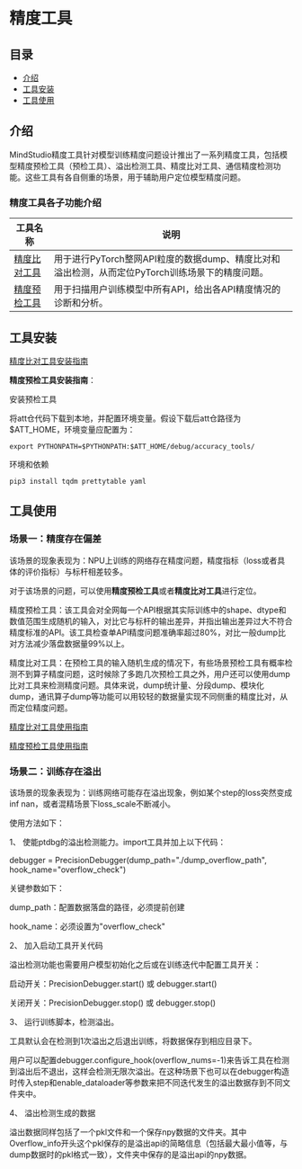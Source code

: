 # 精度工具

## 目录

- [介绍](#介绍)
- [工具安装](#工具安装)
- [工具使用](#工具使用)

## 介绍

MindStudio精度工具针对模型训练精度问题设计推出了一系列精度工具，包括模型精度预检工具（预检工具）、溢出检测工具、精度比对工具、通信精度检测功能。这些工具有各自侧重的场景，用于辅助用户定位模型精度问题。

### 精度工具各子功能介绍

| 工具名称     | 说明                                                         |
| ------------ | ------------------------------------------------------------ |
| [精度比对工具](https://gitee.com/ascend/att/tree/master/debug/accuracy_tools/ptdbg_ascend) | 用于进行PyTorch整网API粒度的数据dump、精度比对和溢出检测，从而定位PyTorch训练场景下的精度问题。 |
| [精度预检工具](https://gitee.com/ascend/att/tree/master/debug/accuracy_tools/api_accuracy_checker) | 用于扫描用户训练模型中所有API，给出各API精度情况的诊断和分析。 |

## 工具安装

[精度比对工具安装指南](https://gitee.com/ascend/att/tree/master/debug/accuracy_tools/ptdbg_ascend#%E5%BF%AB%E9%80%9F%E5%AE%89%E8%A3%85)

**精度预检工具安装指南**：

安装预检工具

将att仓代码下载到本地，并配置环境变量。假设下载后att仓路径为 $ATT_HOME，环境变量应配置为：

```
export PYTHONPATH=$PYTHONPATH:$ATT_HOME/debug/accuracy_tools/
```

环境和依赖

```
pip3 install tqdm prettytable yaml
```

## 工具使用

### 场景一：精度存在偏差

该场景的现象表现为：NPU上训练的网络存在精度问题，精度指标（loss或者具体的评价指标）与标杆相差较多。

对于该场景的问题，可以使用**精度预检工具**或者**精度比对工具**进行定位。

精度预检工具：该工具会对全网每一个API根据其实际训练中的shape、dtype和数值范围生成随机的输入，对比它与标杆的输出差异，并指出输出差异过大不符合精度标准的API。该工具检查单API精度问题准确率超过80%，对比一般dump比对方法减少落盘数据量99%以上。

精度比对工具：在预检工具的输入随机生成的情况下，有些场景预检工具有概率检测不到算子精度问题，这时候除了多跑几次预检工具之外，用户还可以使用dump 比对工具来检测精度问题。具体来说，dump统计量、分段dump、模块化dump，通讯算子dump等功能可以用较轻的数据量实现不同侧重的精度比对，从而定位精度问题。

[精度比对工具使用指南](https://gitee.com/ascend/att/tree/master/debug/accuracy_tools/ptdbg_ascend#%E5%BF%AB%E9%80%9F%E5%AE%89%E8%A3%85)

[精度预检工具使用指南](https://gitee.com/ascend/att/tree/master/debug/accuracy_tools/api_accuracy_checker#%E4%BD%BF%E7%94%A8%E6%96%B9%E5%BC%8F)

### 场景二：训练存在溢出

该场景的现象表现为：训练网络可能存在溢出现象，例如某个step的loss突然变成inf nan，或者混精场景下loss_scale不断减小。

使用方法如下：

1、 使能ptdbg的溢出检测能力。import工具并加上以下代码：

debugger = PrecisionDebugger(dump_path="./dump_overflow_path", hook_name="overflow_check")

关键参数如下：

dump_path：配置数据落盘的路径，必须提前创建

hook_name：必须设置为"overflow_check"

2、 加入启动工具开关代码

溢出检测功能也需要用户模型初始化之后或在训练迭代中配置工具开关：

启动开关：PrecisionDebugger.start() 或 debugger.start()

关闭开关：PrecisionDebugger.stop() 或 debugger.stop() 

3、 运行训练脚本，检测溢出。

工具默认会在检测到1次溢出之后退出训练，将数据保存到相应目录下。

用户可以配置debugger.configure_hook(overflow_nums=-1)来告诉工具在检测到溢出后不退出，这样会检测无限次溢出。在这种场景下也可以在debugger构造时传入step和enable_dataloader等参数来把不同迭代发生的溢出数据存到不同文件夹中。

4、 溢出检测生成的数据

溢出数据同样包括了一个pkl文件和一个保存npy数据的文件夹。其中Overflow_info开头这个pkl保存的是溢出api的简略信息（包括最大最小值等，与dump数据时的pkl格式一致），文件夹中保存的是溢出api的npy数据。